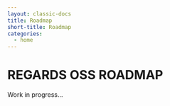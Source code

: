 ```yaml
---
layout: classic-docs
title: Roadmap
short-title: Roadmap
categories:
  - home
---
```

# REGARDS OSS ROADMAP

Work in progress...